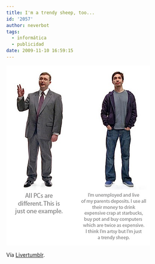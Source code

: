 ```yaml
---
title: I'm a trendy sheep, too...
id: '2057'
author: neverbot
tags:
  - informática
  - publicidad
date: 2009-11-10 16:59:15
---
```


![200911101658.jpg](./im-a-trendy-sheep-too/200911101658.jpg)

Vía [Livertumblr](http://livercake.tumblr.com/post/237510451/calio-exclusivee-kumquatsandapricots).

